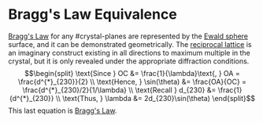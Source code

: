 # Bragg's Law Equivalence

[Bragg's Law](bragg-diffraction.md) for any #crystal-planes are represented by the [Ewald sphere](ewald-sphere.md) surface, and it can be demonstrated geometrically.
The [reciprocal lattice](reciprocal-lattice.md) is an imaginary construct existing in all directions to maximum multiple in the crystal, but it is only revealed under the appropriate diffraction conditions.
$$\begin{split}
\text{Since } OC &= \frac{1}{\lambda}\text{, } OA = \frac{d^{*}_{230}}{2} \\
\text{Hence, } \sin(\theta) &= \frac{OA}{OC} = \frac{d^{*}_{230}/2}{1/\lambda} \\
\text{Recall } d_{230} &= \frac{1}{d^{*}_{230}} \\
\text{Thus, } \lambda &= 2d_{230}\sin(\theta)
\end{split}$$
This last equation is [Bragg's Law](bragg-diffraction.md).